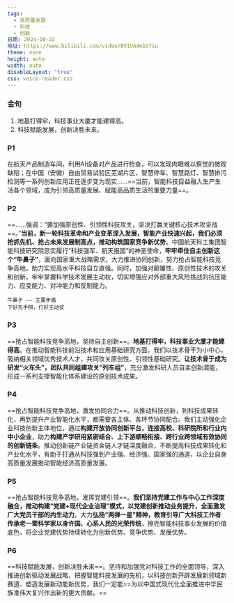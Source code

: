```yaml
---
tags:
  - 高质量发展
  - 科技
  - 创新
日期: 2024-10-22
地址: https://www.bilibili.com/video/BV1UA4m1G7iu
theme: none
height: auto
width: auto
disableLayout: "true"
css: voice-reader.css
---
```


### 金句

1. 地基打得牢，科技事业大厦才能建得高。
2. 科技赋能发展，创新决胜未来。

### P1

在航天产品制造车间，利用AI设备对产品进行检查，可以发现肉眼难以察觉的微观缺陷；在中国（安徽）自由贸易试验区芜湖片区，智慧停车、智慧路灯、智慧排污检测等一系列创新应用正在逐步变为现实……==当前，智能科技目益融入生产生活各个领域，成为引领高质量发展、赋能高品质生活的重要力量==。

	
### P2

==……强调：“要加强原创性、引领性科技攻关，坚决打赢关键核心技术攻坚战==。”**当前，新一轮科技革命和产业变革深入发展，智能产业快速兴起，我们必须抢抓先机、抢占未来发展制高点，推动构筑国家竞争新优势**。中国航天科工集团智能科技研究院思实履行“科技强军、航天报国”的神圣使命，**牢牢牵住自主创新这个“牛鼻子”**，面向国家重大战略需求，大力推进协同创新，努力抢占智能科技竞争高地，助力实现高水平科技自立直强。同时，加强对颠覆性、原创性技术的攻关和创新，牢牢掌握科学技术发展主动权，切实增强应对外部重大风险挑战的抗压能力、应变能力、对冲能力和反制能力。

	牛鼻子 —— 主要矛盾
	下好先手棋，打好主动仗
### P3

==抢占智能科技竞争高地，坚持自主创新==。**地基打得牢，科技事业大厦才能建得高**。在推动智能科技前沿技术和应用基础研究方面，我们以技术骨干为小中心，吸纳相关领域优秀技术人才，共同攻关原创性、引领性基础研究。**让技术骨于成为研发“火车头”，团队共同组建攻关“列车组”**，充分激发科研人员自主创新潜能，形成一系列支撑智能化体系建设的原创技术成果。

	
### P4

==抢占智能科技竞争高地，激发协同合力==。从推动科技创新，到科技成果转化，再到提升产业智能化水平，都需要各主体、各环节协同配合。我们主动强化企业科技创新主体地位，通过**构建开放协同创新平台，连接高校、科研院所和行业内中小企业**，助力**构建产学研用紧密结合、上下游顺畅衔接、跨行业跨领域有效协同的创新链条**。推动创新链产业链资金链人才链深度融合，不断提高科技成果转化和产业化水平，有助于打通从科技强到产业强、经济强、国家强的通道，以企业自身高质量发展推动智能经济高质量发展。

	
### P5

==抢占智能科技竞争高地，发挥党建引领==。**我们坚持党建工作与中心工作深度融合，推动构建“党建+现代企业治理”模式，以党建创新推动业务提升，全面激发广大党员干部的内生动力**。大力**弘扬“两弹一星”精神，教育引导广大科技工作者传承老一辈科学家以身许国、心系人民的光荣传统**，擦亮智能科技事业发展的价值底色，将企业党建优势持续转化为创新优势、竞争优势、发展优势。

	
### P6

==科技赋能发展，创新决胜未来==。坚持和加强党对科技工作的全面领导，深入推进创新驱动发展战略，把握智能料技发展的先机，以科技创新开辟发展新领域新赛道、塑造发展新动能新优势，我们一定能==为以中国式现代化全面推进中华民族准伟大复兴作出新的更大贡献。==

	 


